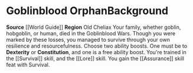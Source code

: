 ﻿---
ability: null
ability_boost: null
feat: null
id: '107'
name: Goblinblood Orphan
prerequisite: null
rarity: null
skill: null
source: '[[DATABASE/source/World Guide|World Guide]]'
subcategory: regional
trait: null
type: null

---
# Goblinblood Orphan<span class="item-type">Background</span>

**Source** [[World Guide]] 
**Region** Old Cheliax
Your family, whether goblin, hobgoblin, or human, died in the Goblinblood Wars. Though you were marked by these losses, you managed to survive through your own resilience and resourcefulness.
Choose two ability boosts. One must be to **Dexterity** or **Constitution**, and one is a free ability boost.
You're trained in the [[Survival]] skill, and the [[Lore]] skill. You gain the [[Assurance]] skill feat with Survival.